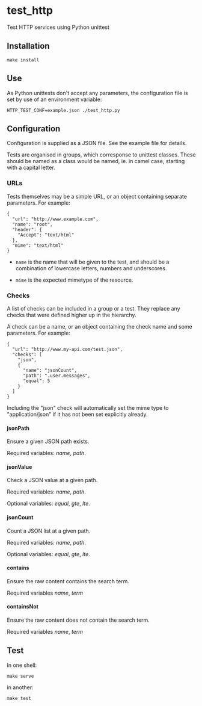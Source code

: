 # test_http

Test HTTP services using Python unittest


## Installation

    make install


## Use

As Python unittests don't accept any parameters, the configuration file is set by use of an environment variable:

    HTTP_TEST_CONF=example.json ./test_http.py


## Configuration

Configuration is supplied as a JSON file. See the example file for details.

Tests are organised in groups, which corresponse to unittest classes. These should be named as a class would be named, ie. in camel case, starting with a capital letter.


### URLs

Tests themselves may be a simple URL, or an object containing separate parameters. For example:

    {
      "url": "http://www.example.com",
      "name": "root",
      "header": {
        "Accept": "text/html"
      },
      "mime": "text/html"
    }

-    `name` is the name that will be given to the test, and should be a combination of lowercase letters, numbers and underscores.

-    `mime` is the expected mimetype of the resource.


### Checks

A list of checks can be included in a group or a test. They replace any checks that were defined higher up in the hierarchy.

A check can be a name, or an object containing the check name and some parameters. For example:

    {
      "url": "http://www.my-api.com/test.json",
      "checks": [
        "json",
        {
          "name": "jsonCount",
          "path": ".user.messages",
          "equal": 5
        }
      ]
    }

Including the "json" check will automatically set the mime type to "application/json" if it has not been set explicitly already.


#### jsonPath

Ensure a given JSON path exists.

Required variables: *name*, *path*.


#### jsonValue

Check a JSON value at a given path.

Required variables: *name*, *path*.

Optional variables: *equal*, *gte*, *lte*.


#### jsonCount

Count a JSON list at a given path.

Required variables: *name*, *path*.

Optional variables: *equal*, *gte*, *lte*.


#### contains

Ensure the raw content contains the search term.

Required variables *name*, *term*


#### containsNot

Ensure the raw content does not contain the search term.

Required variables *name*, *term*


## Test

In one shell:

    make serve
    
in another:

    make test
